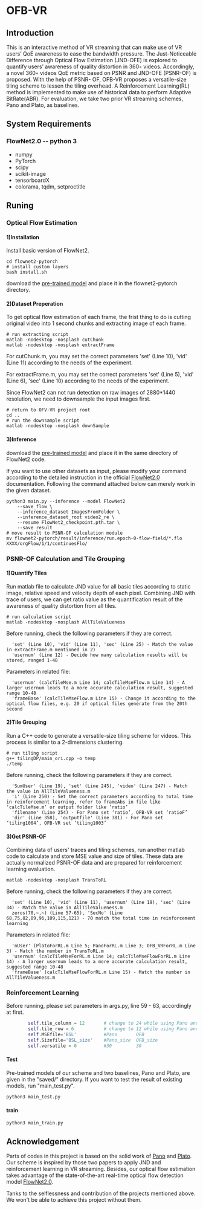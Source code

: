 # OFB-VR
## Introduction
This is an interactive method of VR streaming that can make use of VR users’ QoE awareness to ease the bandwidth pressure. The Just-Noticeable Difference through Optical Flow Estimation (JND-OFE) is explored to quantify users’ awareness of quality distortion in 360◦ videos. Accordingly, a novel 360◦ videos QoE metric based on PSNR and JND-OFE (PSNR-OF) is proposed. With the help of PSNR- OF, OFB-VR proposes a versatile-size tiling scheme to lessen the tiling overhead. A Reinforcement Learning(RL) method is implemented to make use of historical data to perform Adaptive BitRate(ABR). For evaluation, we take two prior VR streaming schemes, Pano and Plato, as baselines.

## System Requirements
### FlowNet2.0 -- python 3
* numpy
* PyTorch
* scipy
* scikit-image
* tensorboardX
* colorama, tqdm, setproctitle

## Runing

### Optical Flow Estimation


#### 1)Installation
Install basic version of FlowNet2.
```
cd flownet2-pytorch
# install custom layers
bash install.sh
```

download the [pre-trained model](https://drive.google.com/file/d/1hF8vS6YeHkx3j2pfCeQqqZGwA_PJq_Da/view?usp=sharing) and place it in the flownet2-pytorch directory.

#### 2)Dataset Preperation
To get optical flow estimation of each frame, the frist thing to do is cutting original video into 1 second chunks and extracting image of each frame.
```
# run extracting script
matlab -nodesktop -nosplash cutChunk
matlab -nodesktop -nosplash extractFrame
```
For cutChunk.m, you may set the correct parameters 'set' (Line 10), 'vid' (Line 11) according to the needs of the experiment.

For extractFrame.m, you may set the correct parameters 'set' (Line 5), 'vid' (Line 6), 'sec' (Line 10) according to the needs of the experiment.

Since FlowNet2 can not run detection on raw images of 2880*1440 resolution, we need to downsample the input images first.
```
# return to OFV-VR project root
cd ..
# run the downsample script
matlab -nodesktop -nosplash downSample
```
#### 3)Inference
download the [pre-trained model](https://drive.google.com/file/d/1hF8vS6YeHkx3j2pfCeQqqZGwA_PJq_Da/view?usp=sharing) and place it in the same directory of FlowNet2 code.

If you want to use other datasets as input, please modify your command according to the detailed instruction in the official [FlowNet2.0](https://github.com/NVIDIA/flownet2-pytorch) documentation. Following the command attached below can merely work in the given dataset.
```
python3 main.py --inference --model FlowNet2 
    --save_flow \
    --inference_dataset ImagesFromFolder \
    --inference_dataset_root video2_re \
    --resume FlowNet2_checkpoint.pth.tar \
    --save result
# move result to PSNR-OF calculation module
mv flownet2-pytorch/result/inference/run.epoch-0-flow-field/*.flo XXXX/orgFlow/1/1/continuesFlo/
```

### PSNR-OF Calculation and Tile Grouping


#### 1)Quantify Tiles
Run matlab file to calculate JND value for all basic tiles according to static image, relative speed and velocity depth of each pixel. Combining JND with trace of users, we can get ratio value as the quantification result of the awareness of quality distortion from all tiles.
```
# run calculation script
matlab -nodesktop -nosplash AllTileValueness
```
Before running, check the following parameters if they are correct.
```
  'set' (Line 10), 'vid' (Line 11), 'sec' (Line 25) - Match the value in extractFrame.m mentioned in 2)
  'usernum' (Line 12) - Decide how many calculation results will be stored, ranged 1-48
```
Parameters in related file:
```
  'usernum' (calcTileMse.m Line 14; calcTileMseFlow.m Line 14) - A larger usernum leads to a more accurate calculation result, suggested range 10-48
  'frameBase' (calcTileMseFlow.m Line 15) - Change it according to the optical flow files, e.g. 20 if optical files generate from the 20th second
```
#### 2)Tile Grouping
Run a C++ code to generate a versatile-size tiling scheme for videos. This process is similar to a 2-dimensions clustering.
```
# run tiling script
g++ tilingDP/main_ori.cpp -o temp
./temp
```
Before running, check the following parameters if they are correct.
```
  'SumUser' (Line 19), 'set' (Line 245), 'video' (Line 247) - Match the value in AllTileValueness.m
  'i' (Line 250) - Set the correct parameters according to total time in reinforcement learning, refer to frameAbs in file like ‘calcTileMse.m’ or output folder like ‘ratio’
  'filename' (Line 254) - For Pano set ‘ratio’, OFB-VR set ‘ratioF’
  'dir' (Line 358), 'outputfile' (Line 381) - For Pano set ‘tiling1004’, OFB-VR set ‘tiling1003’
```
#### 3)Get PSNR-OF
Combining data of users' traces and tiling schemes, run another matlab code to calculate and store MSE value and size of tiles. These data are actually normalized PSNR-OF data and are prepared for reinforcement learning evaluation.
```
matlab -nodesktop -nosplash TransToRL
```
Before running, check the following parameters if they are correct.
```
  'set' (Line 10), 'vid' (Line 11), 'usernum' (Line 19), 'sec' (Line 34) - Match the value in AllTileValueness.m
  zeros(70,~,~) (Line 57-65), 'SecNo' (Line 68,75,82,89,96,109,115,121) - 70 match the total time in reinforcement learning
```  
Parameters in related file:
```
  'nUser' (PlatoForRL.m Line 5; PanoForRL.m Line 3; OFB_VRForRL.m Line 3) - Match the number in TransToRL.m
  'usernum' (calcTileMseForRL.m Line 14; calcTileMseFlowForRL.m Line 14) - A larger usernum leads to a more accurate calculation result, suggested range 10-48
  'frameBase' (calcTileMseFlowForRL.m Line 15) - Match the number in AllTileValueness.m
```
### Reinforcement Learning
Before running, please set parameters in args.py, line 59 - 63, accordingly at first.
```python
        self.tile_column = 12       # change to 24 while using Pano and OFB-VR
        self.tile_row = 6           # change to 12 while using Pano and OFB-VR
        self.MSEfile='BSL'          #Pano       OFB
        self.Sizefile='BSL_size'    #Pano_size  OFB_size
        self.versatile = 0          #30         30
```
#### Test
Pre-trained models of our scheme and two baselines, Pano and Plato, are given in the "saved/" directory. If you want to test the result of existing models, run "main_test.py". 
```
python3 main_test.py
```
#### train
```
python3 main_train.py
```

## Acknowledgement
Parts of codes in this project is based on the solid work of [Pano](https://github.com/louisqw/PanoProject) and [Plato](https://github.com/federerjiang/Plato). Our scheme is inspired by those two papers to apply JND and reinforcement learning in VR streaming. Besides, our optical flow estimation takes advantage of the state-of-the-art real-time optical flow detection model [FlowNet2.0](https://github.com/NVIDIA/flownet2-pytorch). 

Tanks to the selflessness and contribution of the projects mentioned above. We won't be able to achieve this project without them.
